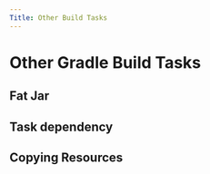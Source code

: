 ```yaml
---
Title: Other Build Tasks
---
```


# Other Gradle Build Tasks

## Fat Jar

## Task dependency

## Copying Resources